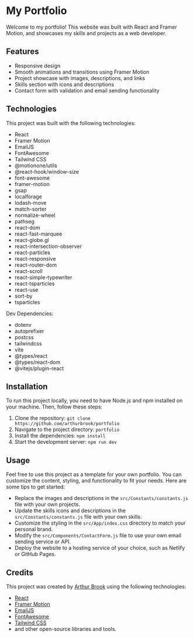 # My Portfolio

Welcome to my portfolio! This website was built with React and Framer Motion, and showcases my skills and projects as a web developer. 

## Features

- Responsive design
- Smooth animations and transitions using Framer Motion
- Project showcase with images, descriptions, and links
- Skills section with icons and descriptions
- Contact form with validation and email sending functionality

## Technologies

This project was built with the following technologies:

- React
- Framer Motion
- EmailJS
- FontAwesome
- Tailwind CSS
- @motionone/utils
- @react-hook/window-size
- font-awesome
- framer-motion
- gsap
- localforage
- lodash-move
- match-sorter
- normalize-wheel
- pathseg
- react-dom
- react-fast-marquee
- react-globe.gl
- react-intersection-observer
- react-particles
- react-responsive
- react-router-dom
- react-scroll
- react-simple-typewriter
- react-tsparticles
- react-use
- sort-by
- tsparticles

Dev Dependencies:
- dotenv
- autoprefixer
- postcss
- tailwindcss
- vite
- @types/react
- @types/react-dom
- @vitejs/plugin-react

## Installation

To run this project locally, you need to have Node.js and npm installed on your machine. Then, follow these steps:

1. Clone the repository: `git clone https://github.com/arthurbrook/portfolio`
2. Navigate to the project directory: `portfolio`
3. Install the dependencies: `npm install`
4. Start the development server: `npm run dev`

## Usage

Feel free to use this project as a template for your own portfolio. You can customize the content, styling, and functionality to fit your needs. Here are some tips to get started:

- Replace the images and descriptions in the `src/Constants/constants.js` file with your own projects.
- Update the skills icons and descriptions in the `src/Constants/constants.js` file with your own skills.
- Customize the styling in the `src/App/index.css` directory to match your personal brand.
- Modify the `src/Components/ContactForm.js` file to use your own email sending service or API.
- Deploy the website to a hosting service of your choice, such as Netlify or GitHub Pages.

## Credits

This project was created by [Arthur Brook](https://www.github.com/arthurbrook) using the following technologies: 

- [React](https://reactjs.org/)
- [Framer Motion](https://www.framer.com/motion/)
- [EmailJS](https://www.emailjs.com/)
- [FontAwesome](https://fontawesome.com/)
- [Tailwind CSS](https://tailwindcss.com/)
- and other open-source libraries and tools.


